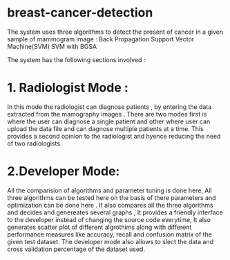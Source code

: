 # breast-cancer-detection


The system uses three algorithms to detect the  present of cancer in a given sample of mammogram image :
Back Propagation
Support Vector Machine(SVM)
SVM with BGSA 


The  system  has the following sections  involved :

# 1. Radiologist Mode : 
In this mode the radiologist can diagnose  patients , by entering the data extracted from the mamography images . There are two modes first is where the user can diagnose a single patient and other where user can upload the data file and can dagnose multiple patients at a time. This provides a second opinion to the radiologist and hyence reducing the need of two radiologists.


# 2.Developer Mode: 
All the comparision of algorithms and parameter tuning is done here, All three algorithms can be tested here on the basis of there parameters and optimization can be done here . It also compares all the three algorithms and decides and genereates several graphs , 
It provides a friendly interface to the developer instead of changing the source code everytime,
It also generates scatter plot of different algrothims along with different performance measures like accuracy, recall and confusion matrix of the given test dataset.  The developer mode also allows to slect the data and cross validation percentage of the dataset used.
